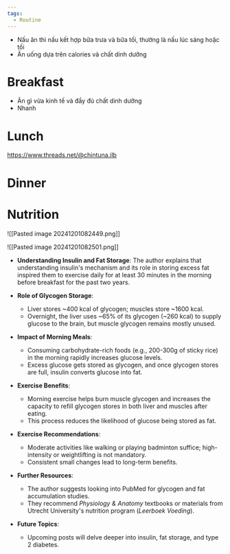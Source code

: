 ```yaml
---
tags:
  - Routine
---
```

- Nấu ăn thì nấu kết hợp bữa trưa và bữa tối, thường là nấu lúc sáng hoặc tối
- Ăn uống dựa trên calories và chất dinh dưỡng

# Breakfast

- Ăn gì vừa kinh tế và đầy đủ chất dinh dưỡng
- Nhanh

# Lunch

https://www.threads.net/@chintuna.ilb

# Dinner

# Nutrition

![[Pasted image 20241201082449.png]]

![[Pasted image 20241201082501.png]]

- **Understanding Insulin and Fat Storage**: The author explains that understanding insulin's mechanism and its role in storing excess fat inspired them to exercise daily for at least 30 minutes in the morning before breakfast for the past two years.

- **Role of Glycogen Storage**:  
  - Liver stores ~400 kcal of glycogen; muscles store ~1600 kcal.  
  - Overnight, the liver uses ~65% of its glycogen (~260 kcal) to supply glucose to the brain, but muscle glycogen remains mostly unused.

- **Impact of Morning Meals**:  
  - Consuming carbohydrate-rich foods (e.g., 200-300g of sticky rice) in the morning rapidly increases glucose levels.  
  - Excess glucose gets stored as glycogen, and once glycogen stores are full, insulin converts glucose into fat.

- **Exercise Benefits**:  
  - Morning exercise helps burn muscle glycogen and increases the capacity to refill glycogen stores in both liver and muscles after eating.  
  - This process reduces the likelihood of glucose being stored as fat.

- **Exercise Recommendations**:  
  - Moderate activities like walking or playing badminton suffice; high-intensity or weightlifting is not mandatory.  
  - Consistent small changes lead to long-term benefits.

- **Further Resources**:  
  - The author suggests looking into PubMed for glycogen and fat accumulation studies.  
  - They recommend *Physiology & Anatomy* textbooks or materials from Utrecht University's nutrition program (*Leerboek Voeding*).

- **Future Topics**:  
  - Upcoming posts will delve deeper into insulin, fat storage, and type 2 diabetes.